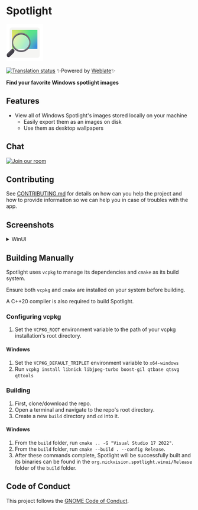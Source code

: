 # Spotlight
<img src="resources/org.nickvision.spotlight.svg" width="100" height="100"/>

[![Translation status](https://hosted.weblate.org/widgets/nickvision-spotlight/-/app/svg-badge.svg)](https://hosted.weblate.org/engage/nickvision-spotlight/) ✨Powered by [Weblate](https://weblate.org/en/)✨

**Find your favorite Windows spotlight images**

## Features
- View all of Windows Spotlight's images stored locally on your machine
  - Easily export them as an images on disk
  - Use them as desktop wallpapers

## Chat
<a href='https://matrix.to/#/#nickvision:matrix.org'><img width='140' alt='Join our room' src='https://user-images.githubusercontent.com/17648453/196094077-c896527d-af6d-4b43-a5d8-e34a00ffd8f6.png'/></a>

## Contributing

See [CONTRIBUTING.md](CONTRIBUTING.md) for details on how can you help the project and how to provide information so we can help you in case of troubles with the app.

## Screenshots

<details>
  <summary>WinUI</summary>

  ![Main](resources/screenshots/qt/main.png)
  ![Flip](resources/screenshots/qt/flip.png)
  ![Dark](resources/screenshots/qt/dark.png)
</details>

## Building Manually
Spotlight uses `vcpkg` to manage its dependencies and `cmake` as its build system.

Ensure both `vcpkg` and `cmake` are installed on your system before building.

A C++20 compiler is also required to build Spotlight.

### Configuring vcpkg
1. Set the `VCPKG_ROOT` environment variable to the path of your vcpkg installation's root directory.
#### Windows
1. Set the `VCPKG_DEFAULT_TRIPLET` environment variable to `x64-windows`
1. Run `vcpkg install libnick libjpeg-turbo boost-gil qtbase qtsvg qttools`

### Building
1. First, clone/download the repo.
1. Open a terminal and navigate to the repo's root directory.
1. Create a new `build` directory and `cd` into it. 
#### Windows
1. From the `build` folder, run `cmake .. -G "Visual Studio 17 2022"`.
1. From the `build` folder, run `cmake --build . --config Release`.
1. After these commands complete, Spotlight will be successfully built and its binaries can be found in the `org.nickvision.spotlight.winui/Release` folder of the `build` folder.

## Code of Conduct

This project follows the [GNOME Code of Conduct](https://wiki.gnome.org/Foundation/CodeOfConduct).
